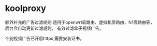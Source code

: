 # koolproxy
额外补充的广告过滤规则
适用于openwrt软路由、虚拟机旁路由、N1旁路由等，后台会自动更新过滤规则，
有效过滤盒子视频广告。

个别视频广告已开启https,需要安装证书。

